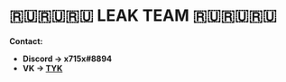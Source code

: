#                🇷🇺🇷🇺🇷🇺 LEAK TEAM 🇷🇺🇷🇺🇷🇺

**Contact:**
- **Discord -> x715x#8894**
- **VK -> [TYK](https://vk.com/lol_pop_oik)**

